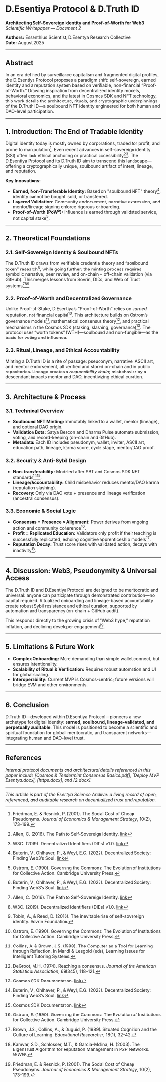 # D.Esentiya Protocol & D.Truth ID  
**Architecting Self-Sovereign Identity and Proof-of-Worth for Web3**  
*Scientific Whitepaper — Document 2*

**Authors:** Essenthius Scientist, D.Esentya Research Collective  
**Date:** August 2025

---

## Abstract

In an era defined by surveillance capitalism and fragmented digital profiles, the D.Esentiya Protocol proposes a paradigm shift: self-sovereign, earned identity and a reputation system based on verifiable, non-financial “Proof-of-Worth.” Drawing inspiration from decentralized identity models, behavioral economics, and the latest in Cosmos SDK and NFT technology, this work details the architecture, rituals, and cryptographic underpinnings of the D.Truth ID—a soulbound NFT identity engineered for both human and DAO-level participation.

---

## 1. Introduction: The End of Tradable Identity

Digital identity today is mostly owned by corporations, traded for profit, and prone to manipulation[^1]. Even recent advances in self-sovereign identity (SSI) often lack ethical anchoring or practical accessibility[^2][^3]. The D.Esentiya Protocol and its D.Truth ID aim to transcend this landscape—offering a cryptographically unique, soulbound artifact of intent, lineage, and reputation.

**Key Innovations:**
- **Earned, Non-Transferable Identity:** Based on "soulbound NFT" theory[^4], identity cannot be bought, sold, or transferred.
- **Layered Validation:** Community endorsement, narrative expression, and mentor/lineage signing enforce rigorous onboarding.
- **Proof-of-Worth (PoW²):** Influence is earned through validated service, not capital stake[^5].

---

## 2. Theoretical Foundations

### 2.1. Self-Sovereign Identity & Soulbound NFTs

The D.Truth ID draws from verifiable credential theory and “soulbound token” research[^4], while going further: the minting process requires symbolic narrative, peer review, and on-chain + off-chain validation (via GitHub). This merges lessons from Sovrin, DIDs, and Web of Trust systems[^2][^3][^6].

### 2.2. Proof-of-Worth and Decentralized Governance

Unlike Proof-of-Stake, D.Esentiya’s “Proof-of-Worth” relies on *earned* reputation, not financial capital[^5]. This architecture builds on Ostrom’s governance models[^7], mathematical consensus theory[^8], and practical mechanisms in the Cosmos SDK (staking, slashing, governance)[^9]. The protocol uses “worth tokens” (WTH)—soulbound and non-fungible—as the basis for voting and influence.

### 2.3. Ritual, Lineage, and Ethical Accountability

Minting a D.Truth ID is a rite of passage: pseudonym, narrative, ASCII art, and mentor endorsement, all verified and stored on-chain and in public repositories. Lineage creates a *responsibility chain*; misbehavior by a descendant impacts mentor and DAO, incentivizing ethical curation.

---

## 3. Architecture & Process

### 3.1. Technical Overview

- **Soulbound NFT Minting:** Immutably linked to a wallet, mentor (lineage), and optional DAO origin.
- **Validation Bots:** Satya Beacon and Dharma Pulse automate submission, voting, and record-keeping (on-chain and GitHub).
- **Metadata:** Each ID includes pseudonym, wallet, inviter, ASCII art, education path, lineage, karma score, cycle stage, mentor/DAO proof.

### 3.2. Security & Anti-Sybil Design

- **Non-transferability:** Modeled after SBT and Cosmos SDK NFT standards[^4][^9].
- **Lineage/Accountability:** Child misbehavior reduces mentor/DAO karma (reputation slashing).
- **Recovery:** Only via DAO vote + presence and lineage verification (ancestral consensus).

### 3.3. Economic & Social Logic

- **Consensus = Presence × Alignment:** Power derives from ongoing action and community coherence[^5].
- **Profit = Replicated Education:** Validators only profit if their teaching is successfully replicated, echoing cognitive apprenticeship models[^10].
- **Reputation Decay:** Trust score rises with validated action, decays with inactivity[^11].

---

## 4. Discussion: Web3, Pseudonymity & Universal Access

The D.Truth ID and D.Esentiya Protocol are designed to be meritocratic and universal: anyone can participate through demonstrated contribution—no capital required. Ritualized onboarding and lineage-based accountability create robust Sybil resistance and ethical curation, supported by automation and transparency (on-chain + GitHub audit).

This responds directly to the growing crisis of “Web3 hype,” reputation inflation, and declining developer engagement[^1].

---

## 5. Limitations & Future Work

- **Complex Onboarding:** More demanding than simple wallet connect, but ensures intentionality.
- **Scalability of Ritual & Verification:** Requires robust automation and UI for global scaling.
- **Interoperability:** Current MVP is Cosmos-centric; future versions will bridge EVM and other environments.

---

## 6. Conclusion

D.Truth ID—developed within D.Esentiya Protocol—pioneers a new archetype for digital identity: **earned, soulbound, lineage-validated, and perpetually auditable**. This model is positioned to become a scientific and spiritual foundation for global, meritocratic, and transparent networks—integrating human and DAO-level trust.

---

## References

[^1]: Friedman, E. & Resnick, P. (2001). The Social Cost of Cheap Pseudonyms. *Journal of Economics & Management Strategy*, 10(2), 173–199.  
[^2]: Allen, C. (2016). The Path to Self-Sovereign Identity. [link](http://www.lifewithalacrity.com/2016/04/the-path-to-self-soverereign-identity.html)  
[^3]: W3C. (2019). Decentralized Identifiers (DIDs) v1.0. [link](https://www.w3.org/TR/did-core/)  
[^4]: Buterin, V., Ohlhaver, P., & Weyl, E.G. (2022). Decentralized Society: Finding Web3’s Soul. [link](https://papers.ssrn.com/sol3/papers.cfm?abstract_id=4105763)  
[^5]: Ostrom, E. (1990). Governing the Commons: The Evolution of Institutions for Collective Action. Cambridge University Press.  
[^6]: Tobin, A., & Reed, D. (2016). The inevitable rise of self-sovereign identity. Sovrin Foundation.  
[^7]: Collins, A. & Brown, J.S. (1988). The Computer as a Tool for Learning through Reflection. In Mandl & Lesgold (eds), Learning Issues for Intelligent Tutoring Systems.  
[^8]: DeGroot, M.H. (1974). Reaching a consensus. *Journal of the American Statistical Association*, 69(345), 118–121.  
[^9]: Cosmos SDK Documentation. [link](https://docs.cosmos.network/)  
[^10]: Brown, J.S., Collins, A., & Duguid, P. (1989). Situated Cognition and the Culture of Learning. *Educational Researcher*, 18(1), 32-42.  
[^11]: Kamvar, S.D., Schlosser, M.T., & Garcia-Molina, H. (2003). The EigenTrust Algorithm for Reputation Management in P2P Networks. *WWW*.

*Internal protocol documents and architectural details referenced in this paper include [Cosmos & Tendermint Consensus Basics.pdf], [Deploy MVP Esentya.docx], [https.docx], and [2.docx].*

---

*This article is part of the Esentya Science Archive: a living record of open, referenced, and auditable research on decentralized trust and reputation.*

